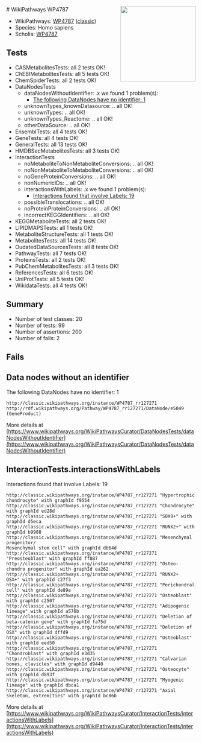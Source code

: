 <img style="float: right; width: 200px" src="https://upload.wikimedia.org/wikipedia/commons/thumb/8/83/Wplogo_with_text_500.png/640px-Wplogo_with_text_500.png" />
# WikiPathways WP4787

* WikiPathways: [WP4787](https://wikipathways.org/pathways/WP4787) ([classic](https://classic.wikipathways.org/instance/WP4787))
* Species: Homo sapiens
* Scholia: [WP4787](https://scholia.toolforge.org/wikipathways/WP4787)
## Tests
* CASMetabolitesTests: all 2 tests OK!
* ChEBIMetabolitesTests: all 5 tests OK!
* ChemSpiderTests: all 2 tests OK!
* DataNodesTests
    * dataNodesWithoutIdentifier: .x we found 1 problem(s):
        * [The following DataNodes have no identifier: 1](#d2d32fa0)
    * unknownTypes_knownDatasource: .. all OK!
    * unknownTypes: .. all OK!
    * unknownTypes_Reactome: .. all OK!
    * otherDataSource: .. all OK!
* EnsemblTests: all 4 tests OK!
* GeneTests: all 4 tests OK!
* GeneralTests: all 13 tests OK!
* HMDBSecMetabolitesTests: all 3 tests OK!
* InteractionTests
    * noMetaboliteToNonMetaboliteConversions: .. all OK!
    * noNonMetaboliteToMetaboliteConversions: .. all OK!
    * noGeneProteinConversions: .. all OK!
    * nonNumericIDs: .. all OK!
    * interactionsWithLabels: .x we found 1 problem(s):
        * [Interactions found that involve Labels: 19](#fe97a8c1)
    * possibleTranslocations: .. all OK!
    * noProteinProteinConversions: .. all OK!
    * incorrectKEGGIdentifiers: .. all OK!
* KEGGMetaboliteTests: all 2 tests OK!
* LIPIDMAPSTests: all 1 tests OK!
* MetaboliteStructureTests: all 1 tests OK!
* MetabolitesTests: all 14 tests OK!
* OudatedDataSourcesTests: all 8 tests OK!
* PathwayTests: all 7 tests OK!
* ProteinsTests: all 2 tests OK!
* PubChemMetabolitesTests: all 3 tests OK!
* ReferencesTests: all 6 tests OK!
* UniProtTests: all 5 tests OK!
* WikidataTests: all 4 tests OK!


## Summary

* Number of test classes: 20
* Number of tests: 99
* Number of assertions: 200
* Number of fails: 2

## Fails

<a name="d2d32fa0" />

## Data nodes without an identifier

The following DataNodes have no identifier: 1
```
http://classic.wikipathways.org/instance/WP4787_rr127271 http://rdf.wikipathways.org/Pathway/WP4787_rr127271/DataNode/e5049 (GeneProduct)
```

More details at [https://www.wikipathways.org/WikiPathwaysCurator/DataNodesTests/dataNodesWithoutIdentifier](https://www.wikipathways.org/WikiPathwaysCurator/DataNodesTests/dataNodesWithoutIdentifier)

<a name="fe97a8c1" />

## InteractionTests.interactionsWithLabels

Interactions found that involve Labels: 19
```
http://classic.wikipathways.org/instance/WP4787_rr127271 "Hypertrophic chondrocyte" with graphId f9554
http://classic.wikipathways.org/instance/WP4787_rr127271 "Chondrocyte" with graphId ed28d
http://classic.wikipathways.org/instance/WP4787_rr127271 "SOX9+" with graphId d5eca
http://classic.wikipathways.org/instance/WP4787_rr127271 "RUNX2+" with graphId b9988
http://classic.wikipathways.org/instance/WP4787_rr127271 "Mesenchymal progenitor/
Mesenchymal stem cell" with graphId db64d
http://classic.wikipathways.org/instance/WP4787_rr127271 "Preosteoblast" with graphId ff887
http://classic.wikipathways.org/instance/WP4787_rr127271 "Osteo-chondro progenitor" with graphId ea262
http://classic.wikipathways.org/instance/WP4787_rr127271 "RUNX2+
OSX+" with graphId c27f3
http://classic.wikipathways.org/instance/WP4787_rr127271 "Perichondral cell" with graphId de89e
http://classic.wikipathways.org/instance/WP4787_rr127271 "Osteoblast" with graphId c2507
http://classic.wikipathways.org/instance/WP4787_rr127271 "Adipogenic lineage" with graphId a576b
http://classic.wikipathways.org/instance/WP4787_rr127271 "Deletion of beta-catenin gene" with graphId fa75d
http://classic.wikipathways.org/instance/WP4787_rr127271 "Deletion of OSX" with graphId dffd9
http://classic.wikipathways.org/instance/WP4787_rr127271 "Osteoblast" with graphId eed50
http://classic.wikipathways.org/instance/WP4787_rr127271 "Chondroblast" with graphId e3d35
http://classic.wikipathways.org/instance/WP4787_rr127271 "Calvarian bones, clavicles" with graphId d9440
http://classic.wikipathways.org/instance/WP4787_rr127271 "Osteocyte" with graphId d893f
http://classic.wikipathways.org/instance/WP4787_rr127271 "Myogenic lineage" with graphId dbca1
http://classic.wikipathways.org/instance/WP4787_rr127271 "Axial skeleton, extremities" with graphId bc86b
```

More details at [https://www.wikipathways.org/WikiPathwaysCurator/InteractionTests/interactionsWithLabels](https://www.wikipathways.org/WikiPathwaysCurator/InteractionTests/interactionsWithLabels)

